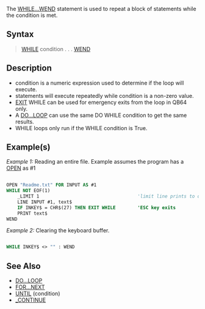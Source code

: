 The [WHILE...WEND](WHILE...WEND) statement is used to repeat a block of statements while the condition is met.

## Syntax

> [WHILE](WHILE) condition
> .
> .
> .
> [WEND](WEND)

## Description

* condition is a numeric expression used to determine if the loop will execute.
* statements will execute repeatedly while condition is a non-zero value.
* [EXIT](EXIT) WHILE can be used for emergency exits from the loop in QB64 only.
* A [DO...LOOP](DO...LOOP) can use the same DO WHILE condition to get the same results.
* WHILE loops only run if the WHILE condition is True.

## Example(s)

*Example 1:* Reading an entire file. Example assumes the program has a [OPEN](OPEN) as #1

```vb
  
OPEN "Readme.txt" FOR INPUT AS #1
WHILE NOT EOF(1)
    _LIMIT 1                                    'limit line prints to one per second 
    LINE INPUT #1, text$
    IF INKEY$ = CHR$(27) THEN EXIT WHILE        'ESC key exits
    PRINT text$
WEND 

```

*Example 2:* Clearing the keyboard buffer.

```vb

WHILE INKEY$ <> "" : WEND 

```

## See Also

* [DO...LOOP](DO...LOOP)
* [FOR...NEXT](FOR...NEXT)
* [UNTIL](UNTIL) (condition)
* [_CONTINUE](_CONTINUE)
